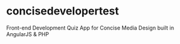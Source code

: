 concisedevelopertest
====================

Front-end Development Quiz App for Concise Media Design built in AngularJS &amp; PHP
